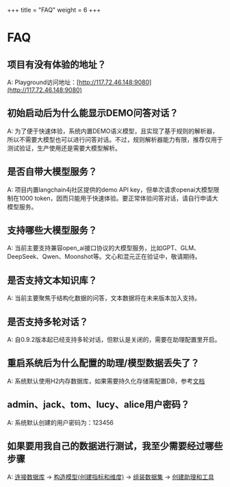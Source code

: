 +++
title = "FAQ"
weight = 6
+++

# FAQ

## 项目有没有体验的地址？

A: Playground访问地址：[http://117.72.46.148:9080](http://117.72.46.148:9080)

## 初始启动后为什么能显示DEMO问答对话？

A: 为了便于快速体验，系统内置DEMO语义模型，且实现了基于规则的解析器，所以不需要大模型也可以进行问答对话。不过，规则解析器能力有限，推荐仅用于测试验证，生产使用还是需要大模型解析。

## 是否自带大模型服务？

A: 项目内置langchain4j社区提供的demo API key，但单次请求openai大模型限制在1000 token，因而只能用于快速体验。要正常体验问答对话，请自行申请大模型服务。

## 支持哪些大模型服务？

A: 当前主要支持兼容open_ai接口协议的大模型服务，比如GPT、GLM、DeepSeek、Qwen、Moonshot等。文心和混元正在验证中，敬请期待。

## 是否支持文本知识库？

A: 当前主要聚焦于结构化数据的问答，文本数据将在未来版本加入支持。

## 是否支持多轮对话？

A: 自0.9.2版本起已经支持多轮对话，但默认是关闭的，需要在助理配置里开启。

## 重启系统后为什么配置的助理/模型数据丢失了？

A: 系统默认使用H2内存数据库，如果需要持久化存储需配置DB，参考[文档](https://supersonicbi.github.io/docs/%E7%B3%BB%E7%BB%9F%E9%83%A8%E7%BD%B2/%E9%85%8D%E7%BD%AEdb/)

## admin、jack、tom、lucy、alice用户密码？

A: 系统默认创建的用户密码为：123456

## 如果要用我自己的数据进行测试，我至少需要经过哪些步骤

A: [连接数据库](https://supersonicbi.github.io/docs/headless-bi/%E8%BF%9E%E6%8E%A5%E6%95%B0%E6%8D%AE%E5%BA%93/) 
-> [构造模型(创建指标和维度)](http://localhost:1313/docs/headless-bi/%E6%9E%84%E5%BB%BA%E6%A8%A1%E5%9E%8B/) 
-> [组装数据集](http://localhost:1313/docs/headless-bi/%E7%BB%84%E8%A3%85%E6%95%B0%E6%8D%AE%E9%9B%86/)
-> [创建助理和工具](http://localhost:1313/docs/chat-bi/%E9%85%8D%E7%BD%AE%E5%8A%A9%E7%90%86/)